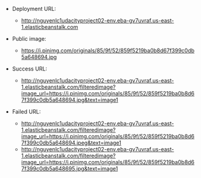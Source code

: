 - Deployment URL:
  - http://nguyenlc1udacityproject02-env.eba-gv7uvraf.us-east-1.elasticbeanstalk.com
  
- Public image:
  - https://i.pinimg.com/originals/85/9f/52/859f5219ba0b8d67f399c0db5a648694.jpg

- Success URL:
  - http://nguyenlc1udacityproject02-env.eba-gv7uvraf.us-east-1.elasticbeanstalk.com/filteredimage?image_url=https://i.pinimg.com/originals/85/9f/52/859f5219ba0b8d67f399c0db5a648694.jpg&text=image1

- Failed URL:
  - http://nguyenlc1udacityproject02-env.eba-gv7uvraf.us-east-1.elasticbeanstalk.com/filteredimage?image_url=https://i.pinimg.com/originals/85/9f/52/859f5219ba0b8d67f399c0db5a648694.jpeg&text=image1
  - http://nguyenlc1udacityproject02-env.eba-gv7uvraf.us-east-1.elasticbeanstalk.com/filteredimage?image_url=https://i.pinimg.com/originals/85/9f/52/859f5219ba0b8d67f399c0db5a648695.jpg&text=image1